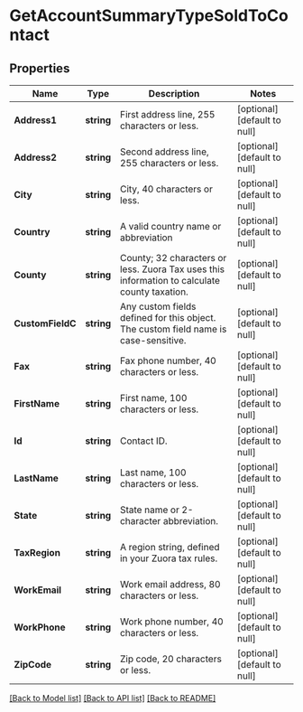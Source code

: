 # GetAccountSummaryTypeSoldToContact

## Properties
Name | Type | Description | Notes
------------ | ------------- | ------------- | -------------
**Address1** | **string** | First address line, 255 characters or less.  | [optional] [default to null]
**Address2** | **string** | Second address line, 255 characters or less.  | [optional] [default to null]
**City** | **string** | City, 40 characters or less.  | [optional] [default to null]
**Country** | **string** | A valid country name or abbreviation  | [optional] [default to null]
**County** | **string** | County; 32 characters or less. Zuora Tax uses this information to calculate county taxation.           | [optional] [default to null]
**CustomFieldC** | **string** | Any custom fields defined for this object. The custom field name is case-sensitive.  | [optional] [default to null]
**Fax** | **string** | Fax phone number, 40 characters or less.  | [optional] [default to null]
**FirstName** | **string** | First name, 100 characters or less.  | [optional] [default to null]
**Id** | **string** | Contact ID.  | [optional] [default to null]
**LastName** | **string** | Last name, 100 characters or less.  | [optional] [default to null]
**State** | **string** | State name or 2-character abbreviation.  | [optional] [default to null]
**TaxRegion** | **string** | A region string, defined in your Zuora tax rules.  | [optional] [default to null]
**WorkEmail** | **string** | Work email address, 80 characters or less.  | [optional] [default to null]
**WorkPhone** | **string** | Work phone number, 40 characters or less.  | [optional] [default to null]
**ZipCode** | **string** | Zip code, 20 characters or less.  | [optional] [default to null]

[[Back to Model list]](../README.md#documentation-for-models) [[Back to API list]](../README.md#documentation-for-api-endpoints) [[Back to README]](../README.md)


